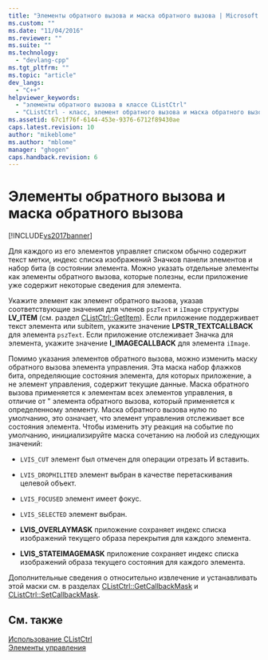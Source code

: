 ```yaml
---
title: "Элементы обратного вызова и маска обратного вызова | Microsoft Docs"
ms.custom: ""
ms.date: "11/04/2016"
ms.reviewer: ""
ms.suite: ""
ms.technology: 
  - "devlang-cpp"
ms.tgt_pltfrm: ""
ms.topic: "article"
dev_langs: 
  - "C++"
helpviewer_keywords: 
  - "элементы обратного вызова в классе CListCtrl"
  - "CListCtrl - класс, элемент обратного вызова и маска обратного вызова"
ms.assetid: 67c1f76f-6144-453e-9376-6712f89430ae
caps.latest.revision: 10
author: "mikeblome"
ms.author: "mblome"
manager: "ghogen"
caps.handback.revision: 6
---
```

# Элементы обратного вызова и маска обратного вызова
[!INCLUDE[vs2017banner](../assembler/inline/includes/vs2017banner.md)]

Для каждого из его элементов управляет списком обычно содержит текст метки, индекс списка изображений Значков панели элементов и набор бита \(в состоянии элемента.  Можно указать отдельные элементы как элементы обратного вызова, которые полезны, если приложение уже содержит некоторые сведения для элемента.  
  
 Укажите элемент как элемент обратного вызова, указав соответствующие значения для членов `pszText` и `iImage` структуры **LV\_ITEM** \(см. раздел [CListCtrl::GetItem](../Topic/CListCtrl::GetItem.md)\).  Если приложение поддерживает текст элемента или subitem, укажите значение **LPSTR\_TEXTCALLBACK** для элемента `pszText`.  Если приложение отслеживает Значка для элемента, укажите значение **I\_IMAGECALLBACK** для элемента `iImage`.  
  
 Помимо указания элементов обратного вызова, можно изменить маску обратного вызова элемента управления.  Эта маска набор флажков бита, определяющие состояния элемента, для которых приложение, а не элемент управления, содержит текущие данные.  Маска обратного вызова применяется к элементам всех элементов управления, в отличие от " элемента обратного вызова, который применяется к определенному элементу.  Маска обратного вызова нулю по умолчанию, это означает, что элемент управления отслеживает все состояния элемента.  Чтобы изменить эту реакция на событие по умолчанию, инициализируйте маска сочетанию на любой из следующих значений:  
  
-   `LVIS_CUT` элемент был отмечен для операции отрезать И вставить.  
  
-   `LVIS_DROPHILITED` элемент выбран в качестве перетаскивания целевой объект.  
  
-   `LVIS_FOCUSED` элемент имеет фокус.  
  
-   `LVIS_SELECTED` элемент выбран.  
  
-   **LVIS\_OVERLAYMASK** приложение сохраняет индекс списка изображений текущего образа перекрытия для каждого элемента.  
  
-   **LVIS\_STATEIMAGEMASK** приложение сохраняет индекс списка изображений образа текущего состояния для каждого элемента.  
  
 Дополнительные сведения о относительно извлечение и устанавливать этой маски см. в разделах [CListCtrl::GetCallbackMask](../Topic/CListCtrl::GetCallbackMask.md) и [CListCtrl::SetCallbackMask](../Topic/CListCtrl::SetCallbackMask.md).  
  
## См. также  
 [Использование CListCtrl](../Topic/Using%20CListCtrl.md)   
 [Элементы управления](../mfc/controls-mfc.md)